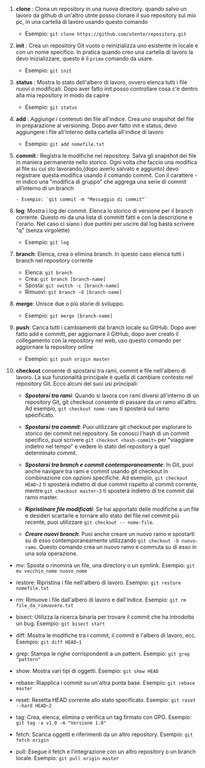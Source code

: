 1.  **clone** : Clona un repository in una nuova directory.
    quando salvo un lavoro da github di un'altro utnte posso clonare il suo repository
    sul mio pc, in una cartella di lavoro usando questo comando

    - Esempio: `git clone https://github.com/utente/repository.git`

2.  **init** : Crea un repository Git vuoto o reinizializza uno esistente in locale e con un nome specifico. In pratica quando creo una cartella di lavoro la devo inizializzare, questo è il `primo` comando da usare.

    - Esempio: `git init`

3.  **status** : Mostra lo stato dell'albero di lavoro, ovvero elenca tutti i file nuovi o modificati. Dopo aver fatto init posso controllare cosa c'è dentro alla mia repository in modo da capire

    - Esempio: `git status`

4.  **add** : Aggiunge i contenuti dei file all'indice. Crea uno snapshot del file in preparazione al versioning. Dopo aver fatto init e status, devo aggiungere i file all'interno della cartella all'indice di lavoro

    - Esempio: `git add nomefile.txt`

5.  **commit** : Registra le modifiche nel repository. Salva gli snapshot dei file in maniera permanente nello storico. Ogni volta che faccio una modifica al file su cui sto lavorando,(dopo averlo salvato e aggiunto) devo registrare questa modifica usando il comando commit.
    Con il carattere -m indico una "modifica di gruppo" che
    aggrega una serie di commit all’interno di un branch

        - Esempio: `git commit -m "Messaggio di commit"`

6.  **log**: Mostra i log dei commit. Elenca lo storico di versione per il branch corrente. Questo mi da una lista di committ fatti e con la descrizione e l'orario. Nel caso ci siano i due puntini per uscire dal log basta scrivere "q" (senza virgolette)

    - Esempio: `git log`

7.  **branch**: Elenca, crea o elimina branch. In questo caso elenca tutti i branch nel repository corrente

    - Elenca: `git branch`
    - Crea: `git branch [branch-name]`
    - Sposta: `git switch -c [branch-name]`
    - Rimuovi: `git branch -d [branch-name]`

8.  **merge**: Unisce due o più storie di sviluppo.

    - Esempio: `git merge [branch-name]`

9.  **push**: Carica tutti i cambiamenti dal branch locale su GitHub. Dopo aver fatto add e committ, per aggiornare il GitHub, dopo aver creato il collegamento con la repository nel web, uso questo comando per aggiornare la repository online

    - Esempio: `git push origin master`

10. **checkout** consente di spostarsi tra rami, commit e file nell'albero di lavoro. La sua funzionalità principale è quella di cambiare contesto nel repository Git. Ecco alcuni dei suoi usi principali:

    - **_Spostarsi tra rami_**: Quando si lavora con rami diversi all'interno di un repository Git, git checkout consente di passare da un ramo all'altro. Ad esempio, `git checkout nome-ramo` ti sposterà sul ramo specificato.

    - **_Spostarsi tra commit_**: Puoi utilizzare git checkout per esplorare lo storico dei commit nel repository. Se conosci l'hash di un commit specifico, puoi scrivere `git checkout <hash-commit>` per "viaggiare indietro nel tempo" e vedere lo stato del repository a quel determinato commit.

    - **_Spostarsi tra branch e commit contemporaneamente_**: In Git, puoi anche navigare tra rami e commit usando git checkout in combinazione con opzioni specifiche. Ad esempio, `git checkout HEAD~2` ti sposterà indietro di due commit rispetto al commit corrente, mentre `git checkout master~3` ti sposterà indietro di tre commit dal ramo master.

    - **_Ripristinare file modificati_**: Se hai apportato delle modifiche a un file e desideri scartarle e tornare allo stato del file nel commit più recente, puoi utilizzare `git checkout -- nome-file`.

    - **_Creare nuovi branch_**: Puoi anche creare un nuovo ramo e spostarti su di esso contemporaneamente utilizzando `git checkout -b nuovo-ramo`. Questo comando crea un nuovo ramo e commuta su di esso in una sola operazione.

- mv: Sposta o rinomina un file, una directory o un symlink.
  Esempio: `git mv vecchio_nome nuovo_nome`

- restore: Ripristina i file nell'albero di lavoro.
  Esempio: `git restore nomefile.txt`

- rm: Rimuove i file dall'albero di lavoro e dall'indice. Esempio: `git rm file_da_rimuovere.txt`

- bisect: Utilizza la ricerca binaria per trovare il commit che ha introdotto un bug.
  Esempio: `git bisect start`

- diff: Mostra le modifiche tra i commit, il commit e l'albero di lavoro, ecc.
  Esempio: `git diff HEAD~1`

- grep: Stampa le righe corrispondenti a un pattern.
  Esempio: `git grep "pattern"`

- show: Mostra vari tipi di oggetti.
  Esempio: `git show HEAD`

- rebase: Riapplica i commit su un'altra punta base.
  Esempio: `git rebase master`

- reset: Resetta HEAD corrente allo stato specificato.
  Esempio: `git reset --hard HEAD~2`

- tag: Crea, elenca, elimina o verifica un tag firmato con GPG.
  Esempio: `git tag -a v1.0 -m "Versione 1.0"`

- fetch: Scarica oggetti e riferimenti da un altro repository.
  Esempio: `git fetch origin`

- pull: Esegue il fetch e l'integrazione con un altro repository o un branch locale.
  Esempio: `git pull origin master`
